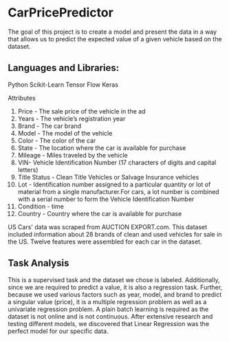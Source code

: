 # CarPricePredictor

The goal of this project is to create a model and present the data in a way that allows us to predict the expected value of a given vehicle based on the dataset.

## Languages and Libraries:
Python
Scikit-Learn
Tensor Flow 
Keras

Attributes
1. Price - The sale price of the vehicle in the ad
2. Years - The vehicle’s registration year
3. Brand - The car brand
4. Model - The model of the vehicle
5. Color - The color of the car
6. State - The location where the car is available for purchase
7. Mileage - Miles traveled by the vehicle
8. VIN- Vehicle Identification Number (17 characters of digits and capital letters)
9. Title Status - Clean Title Vehicles or Salvage Insurance vehicles
10. Lot - Identification number assigned to a particular quantity or lot of material from a
single manufacturer.For cars, a lot number is combined with a serial number to form the
Vehicle Identification Number
11. Condition - time
12. Country - Country where the car is available for purchase

US Cars' data was scraped from AUCTION EXPORT.com. This dataset included information about 28 brands of clean and used vehicles for sale in the US. Twelve features were assembled for each car in the dataset.


## Task Analysis
This is a supervised task and the dataset we chose is labeled. Additionally, since we are required to predict a value, it is also a regression task. Further, because we used various factors such as year, model, and brand to predict a singular value (price), it is a multiple regression problem as well as a univariate regression problem. A plain batch learning is required as the dataset is not online and is not continuous.
After extensive research and testing different models, we discovered that Linear Regression was the perfect model for our specific data.
